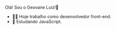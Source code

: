 Olá! Sou o Geovane Luiz!👋

- 🏴‍☠️ Hoje trabalho como desenvolvedor front-end.
- 🌱 Estudando JavaScript.


